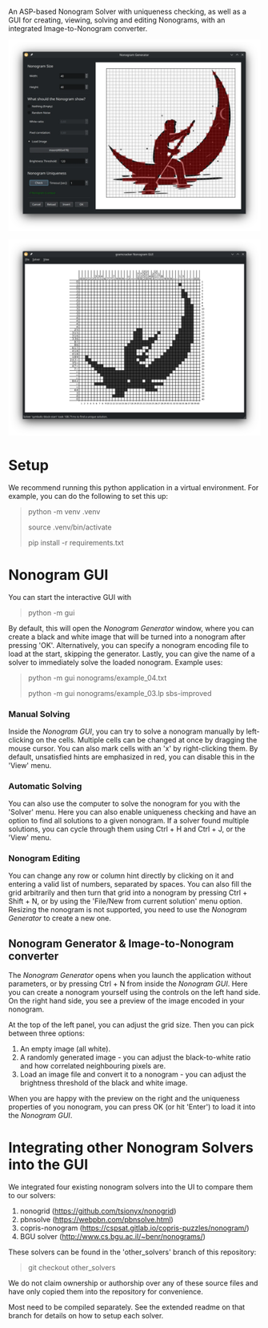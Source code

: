 An ASP-based Nonogram Solver with uniqueness checking, as well as a GUI for creating, viewing, solving and editing Nonograms, with an integrated Image-to-Nonogram converter.

![image](generator_preview.webp)

![image](ui_preview.png)

# Setup
We recommend running this python application in a virtual environment.
For example, you can do the following to set this up:
> python -m venv .venv
>
> source .venv/bin/activate
>
> pip install -r requirements.txt

# Nonogram GUI
You can start the interactive GUI with 
> python -m gui

By default, this will open the _Nonogram Generator_ window, where you can create a black and white image that will be turned into a nonogram after pressing 'OK'.
Alternatively, you can specify a nonogram encoding file to load at the start, skipping the generator. Lastly, you can give the name of a solver to immediately solve the loaded nonogram. 
Example uses:
> python -m gui nonograms/example_04.txt
> 
> python -m gui nonograms/example_03.lp sbs-improved

### Manual Solving
Inside the _Nonogram GUI_, you can try to solve a nonogram manually by left-clicking on the cells.
Multiple cells can be changed at once by dragging the mouse cursor. 
You can also mark cells with an 'x' by right-clicking them.
By default, unsatisfied hints are emphasized in red, you can disable this in the 'View' menu.

### Automatic Solving
You can also use the computer to solve the nonogram for you with the 'Solver' menu. Here you can also enable uniqueness checking and have an option to find all solutions to a given nonogram.
If a solver found multiple solutions, you can cycle through them using Ctrl + H and Ctrl + J, or the 'View' menu.

### Nonogram Editing
You can change any row or column hint directly by clicking on it and entering a valid list of numbers, separated by spaces.
You can also fill the grid arbitrarily and then turn that grid into a nonogram by pressing Ctrl + Shift + N, or by using the 'File/New from current solution' menu option.
Resizing the nonogram is not supported, you need to use the _Nonogram Generator_ to create a new one. 

## Nonogram Generator & Image-to-Nonogram converter
The _Nonogram Generator_ opens when you launch the application without parameters, or by pressing Ctrl + N from inside the _Nonogram GUI_.
Here you can create a nonogram yourself using the controls on the left hand side.
On the right hand side, you see a preview of the image encoded in your nonogram.

At the top of the left panel, you can adjust the grid size.
Then you can pick between three options:
1. An empty image (all white).
2. A randomly generated image - you can adjust the black-to-white ratio and how correlated neighbouring pixels are.
3. Load an image file and convert it to a nonogram - you can adjust the brightness threshold of the black and white image.

When you are happy with the preview on the right and the uniqueness properties of you nonogram, you can press OK (or hit 'Enter') to load it into the _Nonogram GUI_.

# Integrating other Nonogram Solvers into the GUI
We integrated four existing nonogram solvers into the UI to compare them to our solvers:
1. nonogrid (https://github.com/tsionyx/nonogrid)
2. pbnsolve (https://webpbn.com/pbnsolve.html)
3. copris-nonogram (https://cspsat.gitlab.io/copris-puzzles/nonogram/)
4. BGU solver (http://www.cs.bgu.ac.il/~benr/nonograms/)

These solvers can be found in the 'other_solvers' branch of this repository:
> git checkout other_solvers

We do not claim ownership or authorship over any of these source files and have only copied them into the repository for convenience.

Most need to be compiled separately. See the extended readme on that branch for details on how to setup each solver.
